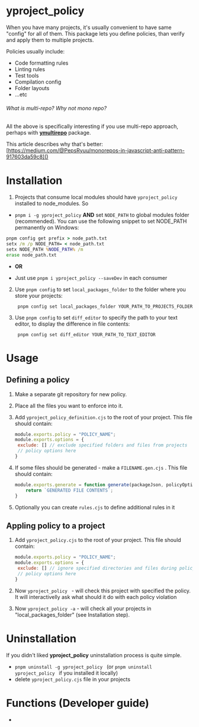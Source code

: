 # yproject_policy

When you have many projects, it's usually convenient to have same "config" for all of them. This package lets you define policies, than verify and apply them to multiple projects.

Policies usually include:

- Code formatting rules
- Linting rules
- Test tools
- Compilation config
- Folder layouts
- ...etc

###### What is multi-repo? Why not mono repo?

All the above is specifically interesting if you use multi-repo approach, perhaps with **[ymultirepo](https://www.npmjs.com/package/ymultirepo)** package. 

This article describes why that's better:
[https://medium.com/@PepsRyuu/monorepos-in-javascript-anti-pattern-917603da59c8]()

# Installation

1. Projects that consume local modules should have `yproject_policy` installed to node_modules. So
- `pnpm i -g yproject_policy` **AND** set `NODE_PATH` to global modules folder (recommended). 
    You can use the following snippet to set NODE_PATH permanently on Windows:

```bat
pnpm config get prefix > node_path.txt
setx /m /p NODE_PATH= < node_path.txt
setx NODE_PATH %NODE_PATH% /m
erase node_path.txt
```

* **OR**
- Just use `pnpm i yproject_policy --saveDev` in each consumer
2. Use `pnpm config` to set `local_packages_folder` to the folder where you store your projects:
   
        pnpm config set local_packages_folder YOUR_PATH_TO_PROJECTS_FOLDER

3. Use `pnpm config` to set `diff_editor` to specify the path to your text editor, to display the difference in file contents:
   
        pnpm config set diff_editor YOUR_PATH_TO_TEXT_EDITOR

# Usage

## Defining a policy

1. Make a separate git repository for new policy.

2. Place all the files you want to enforce into it.

3. Add  `yproject_policy_definition.cjs`  to the root of your project. This file should contain:
   
   ```javascript
   module.exports.policy = "POLICY_NAME";
   module.exports.options = {
    exclude: [] // exclude specified folders and files from projects
    // policy options here
   }
   ```

4. If some files should be generated - make a  `FILENAME.gen.cjs`  . This file should contain:
   
   ```javascript
   module.exports.generate = function generate(packageJson, policyOptions) {
       return `GENERATED FILE CONTENTS`;
   }
   ```

5. Optionally you can create  `rules.cjs`  to define additional rules in it

## Appling policy to a project

1. Add  `yproject_policy.cjs`  to the root of your project. This file should contain:
   
   ```javascript
   module.exports.policy = "POLICY_NAME";
   module.exports.options = {
    exclude: [] // ignore specified directories and files during policy enforcement
    // policy options here
   }
   ```

2. Now  `yproject_policy ` - will check this project with specified the policy. It will interactivelly ask what should it do with each policy violation

3. Now  `yproject_policy -a`  - will check all your projects in "local_packages_folder" (see Installation step).

# Uninstallation

If you didn't liked **yproject_policy** uninstallation process is quite simple.

- `pnpm uninstall -g yproject_policy ` (or  `pnpm uninstall yproject_policy ` if you installed it locally)
- delete  `yproject_policy.cjs`  file in your projects 

# Functions (Developer guide)

*
